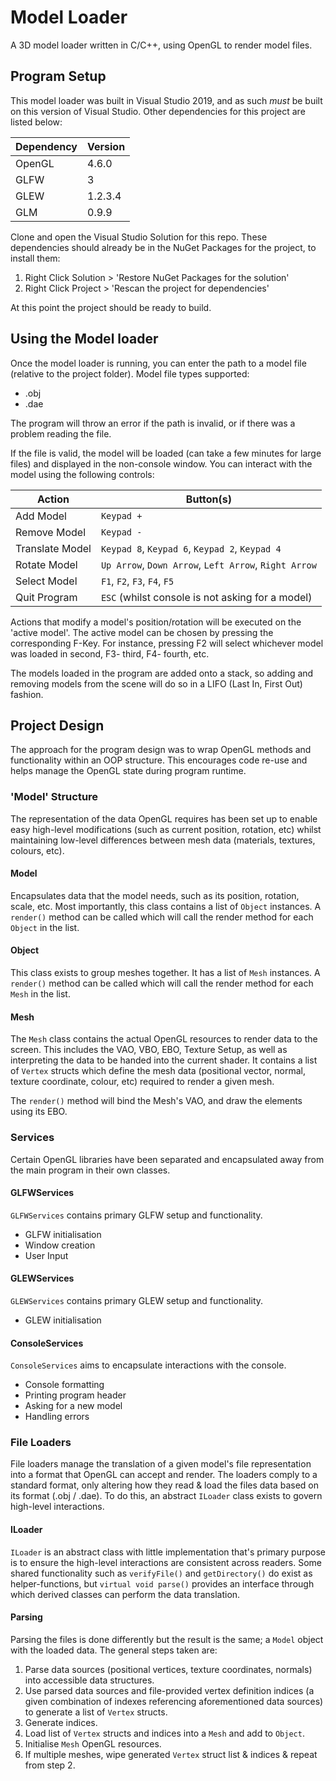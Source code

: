 # Model Loader
A 3D model loader written in C/C++, using OpenGL to render model files.
## Program Setup
This model loader was built in Visual Studio 2019, and as such *must* be built on this version of Visual Studio. Other dependencies for this project are listed below:

Dependency | Version
---------- | ----------
OpenGL     | 4.6.0
GLFW       | 3
GLEW       | 1.2.3.4
GLM        | 0.9.9

Clone and open the Visual Studio Solution for this repo. These dependencies should already be in the NuGet Packages for the project, to install them:
1. Right Click Solution > 'Restore NuGet Packages for the solution'
2. Right Click Project > 'Rescan the project for dependencies'

At this point the project should be ready to build.

## Using the Model loader
Once the model loader is running, you can enter the path to a model file (relative to the project folder). Model file types supported:
* .obj
* .dae

The program will throw an error if the path is invalid, or if there was a problem reading the file.

If the file is valid, the model will be loaded (can take a few minutes for large files) and displayed in the non-console window. You can interact with the model using the following controls:

Action          | Button(s)
----------------|---------
Add Model       | `Keypad +`
Remove Model    | `Keypad -`
Translate Model | `Keypad 8`, `Keypad 6`, `Keypad 2`, `Keypad 4`
Rotate Model    | `Up Arrow`, `Down Arrow`, `Left Arrow`, `Right Arrow`
Select Model    | `F1`, `F2`, `F3`, `F4`, `F5`
Quit Program    | `ESC` (whilst console is not asking for a model)

Actions that modify a model's position/rotation will be executed on the 'active model'. The active model can be chosen by pressing the corresponding F-Key. For instance, pressing F2 will select whichever model was loaded in second, F3- third, F4- fourth, etc.

The models loaded in the program are added onto a stack, so adding and removing models from the scene will do so in a LIFO (Last In, First Out) fashion.

## Project Design
The approach for the program design was to wrap OpenGL methods and functionality within an OOP structure. This encourages code re-use and helps manage the OpenGL state during program runtime.

### 'Model' Structure
The representation of the data OpenGL requires has been set up to enable easy high-level modifications (such as current position, rotation, etc) whilst maintaining low-level differences between mesh data (materials, textures, colours, etc).

#### Model
Encapsulates data that the model needs, such as its position, rotation, scale, etc. Most importantly, this class contains a list of `Object` instances. A `render()` method can be called which will call the render method for each `Object` in the list.

#### Object
This class exists to group meshes together. It has a list of `Mesh` instances. A `render()` method can be called which will call the render method for each `Mesh` in the list.

#### Mesh
The `Mesh` class contains the actual OpenGL resources to render data to the screen. This includes the VAO, VBO, EBO, Texture Setup, as well as interpreting the data to be handed into the current shader. It contains a list of `Vertex` structs which define the mesh data (positional vector, normal, texture coordinate, colour, etc) required to render a given mesh.

The `render()` method will bind the Mesh's VAO, and draw the elements using its EBO.

### Services
Certain OpenGL libraries have been separated and encapsulated away from the main program in their own classes.

#### GLFWServices
`GLFWServices` contains primary GLFW setup and functionality.
* GLFW initialisation
* Window creation
* User Input

#### GLEWServices
`GLEWServices` contains primary GLEW setup and functionality.
* GLEW initialisation

#### ConsoleServices
`ConsoleServices` aims to encapsulate interactions with the console.
* Console formatting
* Printing program header
* Asking for a new model
* Handling errors

### File Loaders
File loaders manage the translation of a given model's file representation into a format that OpenGL can accept and render. The loaders comply to a standard format, only altering how they read & load the files data based on its format (.obj / .dae). To do this, an abstract `ILoader` class exists to govern high-level interactions.

#### ILoader
`ILoader` is an abstract class with little implementation that's primary purpose is to ensure the high-level interactions are consistent across readers. Some shared functionality such as `verifyFile()` and `getDirectory()` do exist as helper-functions, but `virtual void parse()` provides an interface through which derived classes can perform the data translation.

#### Parsing
Parsing the files is done differently but the result is the same; a `Model` object with the loaded data. The general steps taken are:
1. Parse data sources (positional vertices, texture coordinates, normals) into accessible data structures.
2. Use parsed data sources and file-provided vertex definition indices (a given combination of indexes referencing aforementioned data sources) to generate a list of `Vertex` structs.
3. Generate indices.
4. Load list of `Vertex` structs and indices into a `Mesh` and add to `Object`.
5. Initialise `Mesh` OpenGL resources.
5. If multiple meshes, wipe generated `Vertex` struct list & indices & repeat from step 2.
